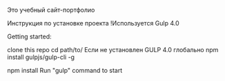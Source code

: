 Это учебный сайт-портфолио

Инструкция по установке проекта
!Используется Gulp 4.0

Getting started:
  
  clone this repo
  cd path/to/
  Если не установлен GULP 4.0 глобально
  npm install gulpjs/gulp-cli -g
  
  npm install
  Run "gulp" command to start